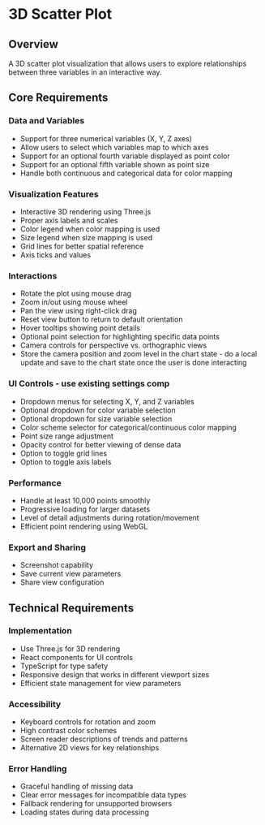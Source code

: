 # 3D Scatter Plot

## Overview

A 3D scatter plot visualization that allows users to explore relationships between three variables in an interactive way.

## Core Requirements

### Data and Variables

- Support for three numerical variables (X, Y, Z axes)
- Allow users to select which variables map to which axes
- Support for an optional fourth variable displayed as point color
- Support for an optional fifth variable shown as point size
- Handle both continuous and categorical data for color mapping

### Visualization Features

- Interactive 3D rendering using Three.js
- Proper axis labels and scales
- Color legend when color mapping is used
- Size legend when size mapping is used
- Grid lines for better spatial reference
- Axis ticks and values

### Interactions

- Rotate the plot using mouse drag
- Zoom in/out using mouse wheel
- Pan the view using right-click drag
- Reset view button to return to default orientation
- Hover tooltips showing point details
- Optional point selection for highlighting specific data points
- Camera controls for perspective vs. orthographic views
- Store the camera position and zoom level in the chart state - do a local update and save to the chart state once the user is done interacting

### UI Controls - use existing settings comp

- Dropdown menus for selecting X, Y, and Z variables
- Optional dropdown for color variable selection
- Optional dropdown for size variable selection
- Color scheme selector for categorical/continuous color mapping
- Point size range adjustment
- Opacity control for better viewing of dense data
- Option to toggle grid lines
- Option to toggle axis labels

### Performance

- Handle at least 10,000 points smoothly
- Progressive loading for larger datasets
- Level of detail adjustments during rotation/movement
- Efficient point rendering using WebGL

### Export and Sharing

- Screenshot capability
- Save current view parameters
- Share view configuration

## Technical Requirements

### Implementation

- Use Three.js for 3D rendering
- React components for UI controls
- TypeScript for type safety
- Responsive design that works in different viewport sizes
- Efficient state management for view parameters

### Accessibility

- Keyboard controls for rotation and zoom
- High contrast color schemes
- Screen reader descriptions of trends and patterns
- Alternative 2D views for key relationships

### Error Handling

- Graceful handling of missing data
- Clear error messages for incompatible data types
- Fallback rendering for unsupported browsers
- Loading states during data processing
